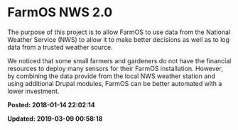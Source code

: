 # FarmOS NWS 2.0

The purpose of this project is to allow FarmOS to use data from the National Weather Service (NWS) to allow it to make better decisions as well as to log data from a trusted weather source.

We noticed that some small farmers and gardeners do not have the financial resources to deploy many sensors for their FarmOS installation. However, by combining the data provide from the local NWS weather station and using additional Drupal modules, FarmOS can be better automated with a lower investment.

**Posted: 2018-01-14 22:02:14** 

**Updated: 2019-03-09 00:58:18** 


